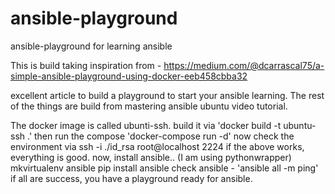 # ansible-playground
ansible-playground for learning ansible

This is build taking inspiration from -
https://medium.com/@dcarrascal75/a-simple-ansible-playground-using-docker-eeb458cbba32 

excellent article to build a playground to start your ansible learning. The
rest of the things are build from mastering ansible ubuntu video tutorial.

The docker image is called ubunti-ssh.
build it via 'docker build -t ubuntu-ssh .'
then run the compose 'docker-compose run -d'
now check the environment via ssh -i ./id_rsa root@localhost 2224
if the above works, everything is good.
now, install ansible.. (I am using pythonwrapper)
mkvirtualenv ansible
pip install ansible
check ansible - 'ansible all -m ping'
if all are success, you have a playground ready for ansible.
